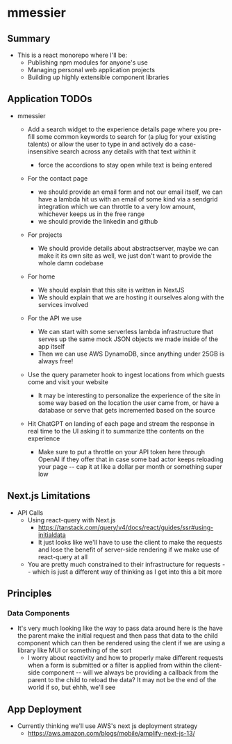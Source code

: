# mmessier

## Summary

- This is a react monorepo where I'll be:
  - Publishing npm modules for anyone's use
  - Managing personal web application projects
  - Building up highly extensible component libraries

## Application TODOs

- mmessier

  - Add a search widget to the experience details page where you pre-fill some common keywords to search for (a plug for your existing talents) or allow the user to type in and actively do a case-insensitive search across any details with that text within it
    - force the accordions to stay open while text is being entered
  - For the contact page

    - we should provide an email form and not our email itself, we can have a lambda hit us with an email of some kind via a sendgrid integration which we can throttle to a very low amount, whichever keeps us in the free range
    - we should provide the linkedin and github

  - For projects

    - We should provide details about abstractserver, maybe we can make it its own site as well, we just don't want to provide the whole damn codebase

  - For home

    - We should explain that this site is written in NextJS
    - We should explain that we are hosting it ourselves along with the services involved

  - For the API we use
    - We can start with some serverless lambda infrastructure that serves up the same mock JSON objects we made inside of the app itself
    - Then we can use AWS DynamoDB, since anything under 25GB is always free!
  - Use the query parameter hook to ingest locations from which guests come and visit your website
    - It may be interesting to personalize the experience of the site in some way based on the location the user came from, or have a database or serve that gets incremented based on the source
  - Hit ChatGPT on landing of each page and stream the response in real time to the UI asking it to summarize tthe contents on the experience
    - Make sure to put a throttle on your API token here through OpenAI if they offer that in case some bad actor keeps reloading your page -- cap it at like a dollar per month or something super low

## Next.js Limitations

- API Calls
  - Using react-query with Next.js
    - https://tanstack.com/query/v4/docs/react/guides/ssr#using-initialdata
    - It just looks like we'll have to use the client to make the requests and lose the benefit of server-side rendering if we make use of react-query at all
  - You are pretty much constrained to their infrastructure for requests -- which is just a different way of thinking as I get into this a bit more

## Principles

### Data Components

- It's very much looking like the way to pass data around here is the have the parent make the initial request and then pass that data to the child component which can then be rendered using the clent if we are using a library like MUI or something of the sort
  - I worry about reactivity and how to properly make different requests when a form is submitted or a filter is applied from within the client-side component -- will we always be providing a callback from the parent to the child to reload the data? It may not be the end of the world if so, but ehhh, we'll see

## App Deployment

- Currently thinking we'll use AWS's next js deployment strategy
  - https://aws.amazon.com/blogs/mobile/amplify-next-js-13/
